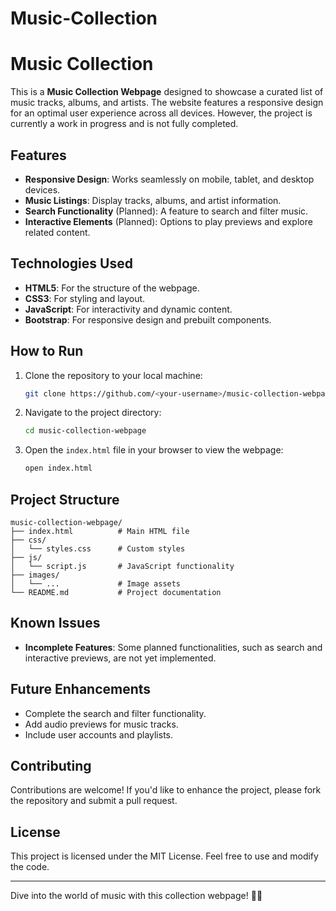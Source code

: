 # Music-Collection

# Music Collection

This is a **Music Collection Webpage** designed to showcase a curated list of music tracks, albums, and artists. The website features a responsive design for an optimal user experience across all devices. However, the project is currently a work in progress and is not fully completed.

## Features

- **Responsive Design**: Works seamlessly on mobile, tablet, and desktop devices.
- **Music Listings**: Display tracks, albums, and artist information.
- **Search Functionality** (Planned): A feature to search and filter music.
- **Interactive Elements** (Planned): Options to play previews and explore related content.

## Technologies Used

- **HTML5**: For the structure of the webpage.
- **CSS3**: For styling and layout.
- **JavaScript**: For interactivity and dynamic content.
- **Bootstrap**: For responsive design and prebuilt components.

## How to Run

1. Clone the repository to your local machine:
   ```bash
   git clone https://github.com/<your-username>/music-collection-webpage.git
   ```

2. Navigate to the project directory:
   ```bash
   cd music-collection-webpage
   ```

3. Open the `index.html` file in your browser to view the webpage:
   ```bash
   open index.html
   ```

## Project Structure

```
music-collection-webpage/
├── index.html          # Main HTML file
├── css/
│   └── styles.css      # Custom styles
├── js/
│   └── script.js       # JavaScript functionality
├── images/
│   └── ...             # Image assets
└── README.md           # Project documentation
```


## Known Issues

- **Incomplete Features**: Some planned functionalities, such as search and interactive previews, are not yet implemented.

## Future Enhancements

- Complete the search and filter functionality.
- Add audio previews for music tracks.
- Include user accounts and playlists.

## Contributing

Contributions are welcome! If you'd like to enhance the project, please fork the repository and submit a pull request.

## License

This project is licensed under the MIT License. Feel free to use and modify the code.

---

Dive into the world of music with this collection webpage! 🎵✨
